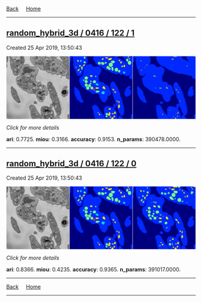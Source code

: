 
[Back](..)&nbsp;&nbsp;&nbsp;&nbsp;&nbsp;[Home](https://leapmanlab.github.io/snapshots)

---

<div class="summary"><a href="1"><h2>random_hybrid_3d / 0416 / 122 / 1</h2></a><p>Created 25 Apr 2019, 13:50:43
</p><a href="1"><img src="1/media/summary.png" align="center"></a><p>
<i>Click for more details</i>
</p></div>

**ari**: 0.7725. **miou**: 0.3166. **accuracy**: 0.9153. **n_params**: 390478.0000. 

---

<div class="summary"><a href="0"><h2>random_hybrid_3d / 0416 / 122 / 0</h2></a><p>Created 25 Apr 2019, 13:50:43
</p><a href="0"><img src="0/media/summary.png" align="center"></a><p>
<i>Click for more details</i>
</p></div>

**ari**: 0.8366. **miou**: 0.4235. **accuracy**: 0.9365. **n_params**: 391017.0000. 

---

[Back](..)&nbsp;&nbsp;&nbsp;&nbsp;&nbsp;[Home](https://leapmanlab.github.io/snapshots)

---